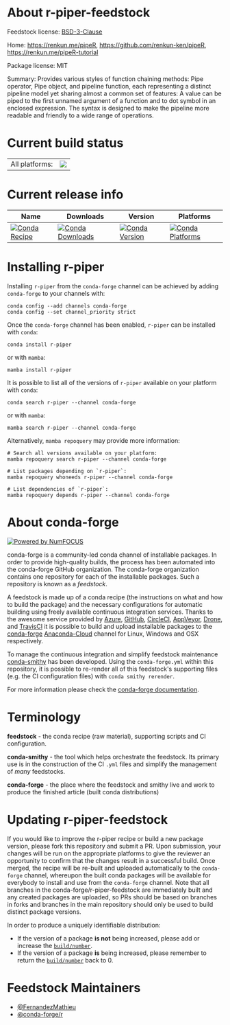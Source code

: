 About r-piper-feedstock
=======================

Feedstock license: [BSD-3-Clause](https://github.com/conda-forge/r-piper-feedstock/blob/main/LICENSE.txt)

Home: https://renkun.me/pipeR, https://github.com/renkun-ken/pipeR, https://renkun.me/pipeR-tutorial

Package license: MIT

Summary: Provides various styles of function chaining methods: Pipe operator, Pipe object, and pipeline function, each representing a distinct pipeline model yet sharing almost a common set of features: A value can be piped to the first unnamed argument of a function and to dot symbol in an enclosed expression. The syntax is designed to make the pipeline more readable and friendly to a wide range of operations.

Current build status
====================


<table><tr><td>All platforms:</td>
    <td>
      <a href="https://dev.azure.com/conda-forge/feedstock-builds/_build/latest?definitionId=11120&branchName=main">
        <img src="https://dev.azure.com/conda-forge/feedstock-builds/_apis/build/status/r-piper-feedstock?branchName=main">
      </a>
    </td>
  </tr>
</table>

Current release info
====================

| Name | Downloads | Version | Platforms |
| --- | --- | --- | --- |
| [![Conda Recipe](https://img.shields.io/badge/recipe-r--piper-green.svg)](https://anaconda.org/conda-forge/r-piper) | [![Conda Downloads](https://img.shields.io/conda/dn/conda-forge/r-piper.svg)](https://anaconda.org/conda-forge/r-piper) | [![Conda Version](https://img.shields.io/conda/vn/conda-forge/r-piper.svg)](https://anaconda.org/conda-forge/r-piper) | [![Conda Platforms](https://img.shields.io/conda/pn/conda-forge/r-piper.svg)](https://anaconda.org/conda-forge/r-piper) |

Installing r-piper
==================

Installing `r-piper` from the `conda-forge` channel can be achieved by adding `conda-forge` to your channels with:

```
conda config --add channels conda-forge
conda config --set channel_priority strict
```

Once the `conda-forge` channel has been enabled, `r-piper` can be installed with `conda`:

```
conda install r-piper
```

or with `mamba`:

```
mamba install r-piper
```

It is possible to list all of the versions of `r-piper` available on your platform with `conda`:

```
conda search r-piper --channel conda-forge
```

or with `mamba`:

```
mamba search r-piper --channel conda-forge
```

Alternatively, `mamba repoquery` may provide more information:

```
# Search all versions available on your platform:
mamba repoquery search r-piper --channel conda-forge

# List packages depending on `r-piper`:
mamba repoquery whoneeds r-piper --channel conda-forge

# List dependencies of `r-piper`:
mamba repoquery depends r-piper --channel conda-forge
```


About conda-forge
=================

[![Powered by
NumFOCUS](https://img.shields.io/badge/powered%20by-NumFOCUS-orange.svg?style=flat&colorA=E1523D&colorB=007D8A)](https://numfocus.org)

conda-forge is a community-led conda channel of installable packages.
In order to provide high-quality builds, the process has been automated into the
conda-forge GitHub organization. The conda-forge organization contains one repository
for each of the installable packages. Such a repository is known as a *feedstock*.

A feedstock is made up of a conda recipe (the instructions on what and how to build
the package) and the necessary configurations for automatic building using freely
available continuous integration services. Thanks to the awesome service provided by
[Azure](https://azure.microsoft.com/en-us/services/devops/), [GitHub](https://github.com/),
[CircleCI](https://circleci.com/), [AppVeyor](https://www.appveyor.com/),
[Drone](https://cloud.drone.io/welcome), and [TravisCI](https://travis-ci.com/)
it is possible to build and upload installable packages to the
[conda-forge](https://anaconda.org/conda-forge) [Anaconda-Cloud](https://anaconda.org/)
channel for Linux, Windows and OSX respectively.

To manage the continuous integration and simplify feedstock maintenance
[conda-smithy](https://github.com/conda-forge/conda-smithy) has been developed.
Using the ``conda-forge.yml`` within this repository, it is possible to re-render all of
this feedstock's supporting files (e.g. the CI configuration files) with ``conda smithy rerender``.

For more information please check the [conda-forge documentation](https://conda-forge.org/docs/).

Terminology
===========

**feedstock** - the conda recipe (raw material), supporting scripts and CI configuration.

**conda-smithy** - the tool which helps orchestrate the feedstock.
                   Its primary use is in the construction of the CI ``.yml`` files
                   and simplify the management of *many* feedstocks.

**conda-forge** - the place where the feedstock and smithy live and work to
                  produce the finished article (built conda distributions)


Updating r-piper-feedstock
==========================

If you would like to improve the r-piper recipe or build a new
package version, please fork this repository and submit a PR. Upon submission,
your changes will be run on the appropriate platforms to give the reviewer an
opportunity to confirm that the changes result in a successful build. Once
merged, the recipe will be re-built and uploaded automatically to the
`conda-forge` channel, whereupon the built conda packages will be available for
everybody to install and use from the `conda-forge` channel.
Note that all branches in the conda-forge/r-piper-feedstock are
immediately built and any created packages are uploaded, so PRs should be based
on branches in forks and branches in the main repository should only be used to
build distinct package versions.

In order to produce a uniquely identifiable distribution:
 * If the version of a package **is not** being increased, please add or increase
   the [``build/number``](https://docs.conda.io/projects/conda-build/en/latest/resources/define-metadata.html#build-number-and-string).
 * If the version of a package **is** being increased, please remember to return
   the [``build/number``](https://docs.conda.io/projects/conda-build/en/latest/resources/define-metadata.html#build-number-and-string)
   back to 0.

Feedstock Maintainers
=====================

* [@FernandezMathieu](https://github.com/FernandezMathieu/)
* [@conda-forge/r](https://github.com/conda-forge/r/)

